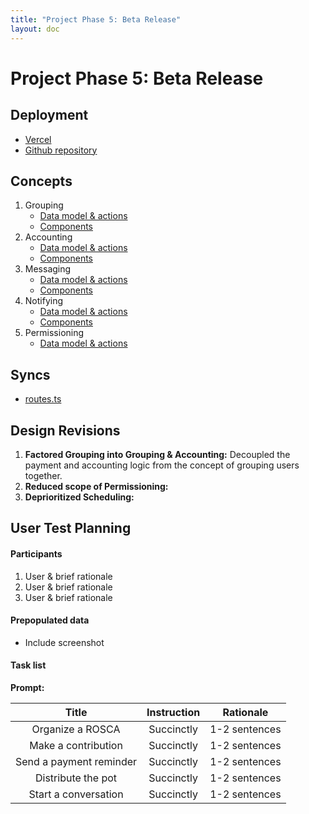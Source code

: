 ```yaml
---
title: "Project Phase 5: Beta Release"
layout: doc
---
```


# Project Phase 5: Beta Release

## Deployment
- [Vercel](https://oscar-kappa.vercel.app/)
- [Github repository](https://github.com/angelwhipple/oscar)

## Concepts
1. Grouping
   - [Data model & actions]()
   - [Components]()
2. Accounting
   - [Data model & actions]()
   - [Components]()
3. Messaging
   - [Data model & actions]()
   - [Components]()
4. Notifying
   - [Data model & actions]()
   - [Components]()
5. Permissioning
   - [Data model & actions]()

## Syncs
- [routes.ts](https://github.com/angelwhipple/oscar/blob/main/server/routes.ts)

## Design Revisions
1. **Factored Grouping into Grouping & Accounting:** Decoupled the payment and accounting logic from the concept of grouping users together.
2. **Reduced scope of Permissioning:**
3. **Deprioritized Scheduling:**

## User Test Planning

#### Participants
1. User & brief rationale
2. User & brief rationale
3. User & brief rationale

#### Prepopulated data
- Include screenshot

#### Task list
**Prompt:**

|          Title          | Instruction |   Rationale    |
|:-----------------------:|:-----------:|:--------------:|
|    Organize a ROSCA     | Succinctly  | 1-2 sentences  |
|   Make a contribution   | Succinctly  | 1-2 sentences  |
| Send a payment reminder | Succinctly  | 1-2 sentences  |
|   Distribute the pot    | Succinctly  | 1-2 sentences  |
|  Start a conversation   | Succinctly  | 1-2 sentences  |

